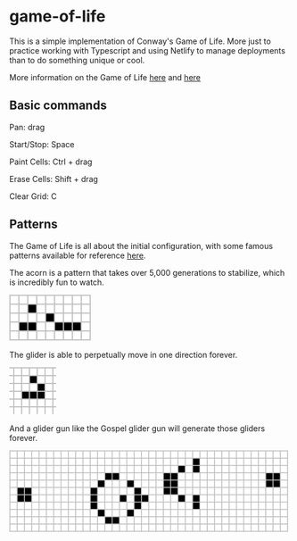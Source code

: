 # game-of-life

This is a simple implementation of Conway's Game of Life. More just to practice working with Typescript and using Netlify to manage deployments than to do something unique or cool.

More information on the Game of Life [here](https://en.wikipedia.org/wiki/Conway%27s_Game_of_Life#) and [here](https://playgameoflife.com/)

## Basic commands

Pan: drag

Start/Stop: Space

Paint Cells: Ctrl + drag

Erase Cells: Shift + drag

Clear Grid: C

## Patterns

The Game of Life is all about the initial configuration, with some famous patterns available for reference [here](https://playgameoflife.com/lexicon).

The acorn is a pattern that takes over 5,000 generations to stabilize, which is incredibly fun to watch.

![Acorn](./images/acorn.png)

The glider is able to perpetually move in one direction forever.

![Glider](./images/animated_glider.gif)

And a glider gun like the Gospel glider gun will generate those gliders forever.

![Glider Gun](./images/glider_gun.png)
